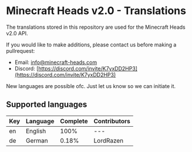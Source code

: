 # Minecraft Heads v2.0 - Translations
The translations stored in this repository are used for the Minecraft Heads v2.0 API.

If you would like to make additions, please contact us before making a pullrequest: 

- Email: [info@minecraft-heads.com](mailto:info@minecraft-heads.com)
- Discord: [https://discord.com/invite/K7yxDD2HP3](https://discord.com/invite/K7yxDD2HP3)

New languages are possible ofc. Just let us know so we can initiate it.

## Supported languages
|Key|Language|Complete|Contributors|
|---|---|---|---|
|en|English|100%|---|
|de|German|0.18%|LordRazen|
